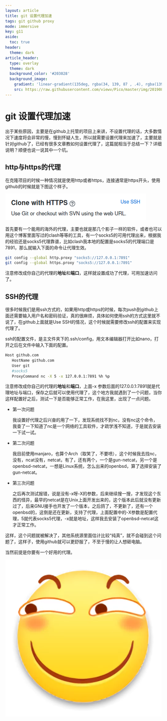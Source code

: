 ```yaml
---
layout: article
title: git 设置代理加速
tags: git github proxy
mode: immersive
key: g11
aside:
  toc: true
header:
  theme: dark
article_header:
  type: overlay
  theme: dark
  background_color: '#203028'
  background_image:
    gradient: 'linear-gradient(135deg, rgba(34, 139, 87 , .4), rgba(139, 34, 139, .4))'
    src: https://raw.githubusercontent.com/viewv/Pico/master/img/20190822172151.png
---
```


# git 设置代理加速

出于某些原因，主要是在github上托管的项目上来讲，不设置代理的话，大多数情况下速度将会非常的慢，慢到怀疑人生，所以就需要设置代理来加速了，主要就是针对github了，已经有很多文章教如何设置代理了，这篇就相当于总结一下？详细说明？顺便也说一说其中一个坑。

## http与https的代理

在克隆项目的时候一种情况就是使用http或者https，连接通常是https开头，使用github的时候就是下图这个样子。

![github](https://raw.githubusercontent.com/viewv/Pico/master/img/20190822172840.png)

首先要有一个能用的海外的代理，主要也就是那几个影子一样的软件，或者也可以用这个博客里面写过的clash等等的工具，有一个socks5的可用代理出来，根据我的经验还是socks5代理靠谱，比如clash我本地的配置是socks5的代理端口是7891，那么就输入下面的命令让代理生效。

```bash
git config --global http.proxy "socks5://127.0.0.1:7891"
git config --global https.proxy "socks5://127.0.0.1:7891"
```

注意修改成你自己的代理的**地址**和**端口**，这样就设置成功了代理，可用加速访问了。

## SSH的代理

很多时候我们是用ssh方式的，如果用http或https的时候，每次push到github上面还需要输入用户名和密码验证，真的很麻烦，具体如何使用ssh的方式这里就不说了，在github上面就是Use SSH的情况，这个时候就需要修改ssh的配置来实现代理了。

ssh的配置文件，是主文件夹下的.ssh/config，用文本编辑器打开比如nano，打开之后在文件中输入下面的配置。

```bash
Host github.com
   HostName github.com
   User git
   #socks5
   ProxyCommand nc -X 5 -x 127.0.0.1:7891 %h %p
```

注意修改成你自己的代理的**地址**和**端口**，上面-x 参数后面的127.0.0.1:7891就是代理地址与端口，保存之后就可以使用代理了，这个地方我就遇到了一个问题，当你这样配置好之后，测试一下是否能够正常工作，在我这里，出现了一点问题。

- 第一次问题

    我设置好代理之后兴奋的用了一下，发现系统找不到nc，没有nc这个命令，我查了一下知道了nc是一个网络的工具软件，才疏学浅不知道，于是就去安装一下试一试。

- 第二次问题

    我目前使用manjaro，也算个Arch（取笑了，不要喷），这个时候我去找nc，没有，ncat没有，netcat，有了，还有两个，一个是gun-netcat，另一个是openbsd-netcat，一想是Linux系统，怎么出来的openbsd，算了选择安装了gun-netcat。

- 第三次问题

    之后再次测试报错，说是没有-x呀-X的参数，后来继续搜一搜，才发现这个东西的怪异，最早的netcat是在Unix上面开发出来的，这个版本此后就没有更新过了，后来GNU接手也开发了一个版本，之后鸽了，不更新了，还有一个openbsd的，这倒是还在更新，支持了代理，上面配置中的-X参数是配置代理，5就代表socks5代理，-x就是地址，这样我去安装了openbsd-netcat这才正常工作。

这样，这个问题就被解决了，其他系统源里面估计比较“纯真”，就不会碰到这个问题了，这样子，使用github就可以更舒服了，不至于慢的让人想砸电脑。

当然前提是你要有一个好用的代理。

![滑稽](https://raw.githubusercontent.com/viewv/Pico/master/img/20190822175346.png)

